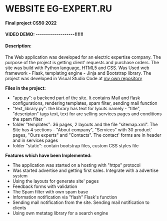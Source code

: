 # WEBSITE EG-EXPERT.RU
#### Final project CS50 2022
#### VIDEO DEMO: -------------------!!!!!!

#### Description:

The Web application was developed for an electric expertise company. The purpose of the project is getting client' requests and purchase orders.
The site was build with Python language, HTML5 and CSS. Was Used web framework - Flask, templating engine - Jinja and Bootstrap library.
The project was developed in Visual Studio Code at [my own repository](https://github.com/Denis-Bez/MyRepose)

**Files in the project:** 
 - "app.py": a backend part of the site. It contains Mail and flask configurations, rendering templates, spam filter, sending mail function
 - "text_library.py": the library has text for lyouts namely -  "title", "descripton" tags text, text for are selling services pages and conditions the spam filter
 - folder "templates": 36 pages, 2 layouts and the file "sitemap.xml". The Site has 4 sections - "About company", "Services" with 30 product' pages, "Ours experts" and "Contacts". The contact' forms are in header and in services pages
 - folder "static": contain bootstrap files, custom CSS styles file

**Features which have been Implemented:**
- The application was started on a hosting with "https" protocol
- Was started advertise and getting first sales. Integrate with a advertise system
- Using the layouts for generate site' pages
- Feedback forms with validation
- The Spam filter with own spam base
- Information notification via "flash" Flask's function
- Sending mail notification from the site. Sending mail notification to clients
- Using own metatag library for a search engine
